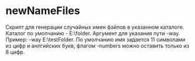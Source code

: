 # newNameFiles
Скрипт для генерации случайных имен файлов в указанном каталоге.
Каталог по умолчанию - E:\folder.
Аргумент для указания пути -way. Пример: -way E:\testFolder.
По умолчанию имя задается 11 символами из цифр и анлгийских букв, флагом -numbers можно оставить только из 8 цифр.
